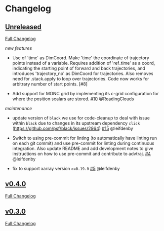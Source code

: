 # Changelog

## [Unreleased](https://github.com/ParaConUK/advtraj/tree/HEAD)

[Full Changelog](https://github.com/ParaConUK/advtraj/compare/v0.4.0...HEAD)


*new features*

- Use of 'time' as DimCoord. Make 'time' the coordinate of trajectory points 
  instead of a variable. Requires addition of 'ref_time' as a coord,
  indicating the starting point of forward and back trajectories, and 
  introduces 'trajectory_no' as DimCoord for trajectories.
  Also removes need for .stack.apply to loop over trajectories. 
  Code now works for arbitrary number of start points. [\#8]

- Add support for MONC grid by implementing its c-grid
  configuration for where the position scalars are stored.
  [\#10](https://github.com/ParaConUK/advtraj/pull/10) @ReadingClouds

*maintenance*

- update version of `black` we use for code-cleanup to deal with issue within
  `black` due to changes in its upstream dependency `click`
  (https://github.com/psf/black/issues/2964)
  [\#15](https://github.com/ParaConUK/advtraj/pull/15) @leifdenby

- Switch to using pre-commit for linting (to automatically have linting run on
  each git commit) and use pre-commit for linting during continuous
  integration. Also update README and add development notes to give
  instructions on how to use pre-commit and contribute to advtraj.
  [\#4](https://github.com/ParaConUK/advtraj/pull/4) @leifdenby

- fix to support xarray version `>=0.19.0`
  [\#5](https://github.com/ParaConUK/advtraj/pull/5) @leifdenby


## [v0.4.0](https://github.com/ParaConUK/advtraj/tree/v0.4.0)

[Full Changelog](https://github.com/ParaConUK/advtraj/compare/v0.3.0...v0.4.0)


## [v0.3.0](https://github.com/ParaConUK/advtraj/tree/v0.3.0)

[Full Changelog](https://github.com/ParaConUK/advtraj/compare/c5e3ba670...v0.3.0)
